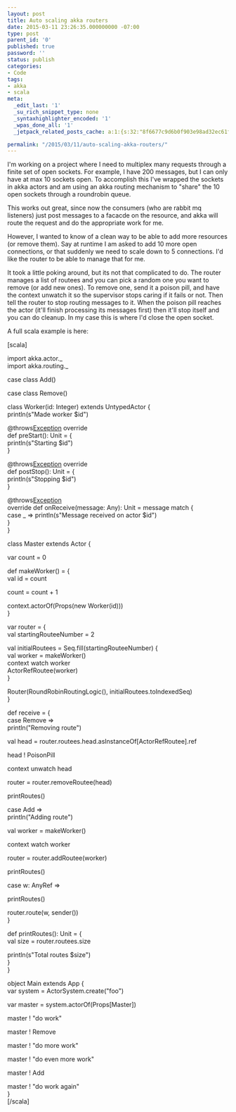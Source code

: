 ```yaml
---
layout: post
title: Auto scaling akka routers
date: 2015-03-11 23:26:35.000000000 -07:00
type: post
parent_id: '0'
published: true
password: ''
status: publish
categories:
- Code
tags:
- akka
- scala
meta:
  _edit_last: '1'
  _su_rich_snippet_type: none
  _syntaxhighlighter_encoded: '1'
  _wpas_done_all: '1'
  _jetpack_related_posts_cache: a:1:{s:32:"8f6677c9d6b0f903e98ad32ec61f8deb";a:2:{s:7:"expires";i:1555264548;s:7:"payload";a:3:{i:0;a:1:{s:2:"id";i:4627;}i:1;a:1:{s:2:"id";i:4456;}i:2;a:1:{s:2:"id";i:4596;}}}}

permalink: "/2015/03/11/auto-scaling-akka-routers/"
---
```

I'm working on a project where I need to multiplex many requests through a finite set of open sockets. For example, I have 200 messages, but I can only have at max 10 sockets open. To accomplish this I've wrapped the sockets in akka actors and am using an akka routing mechanism to "share" the 10 open sockets through a roundrobin queue.

This works out great, since now the consumers (who are rabbit mq listeners) just post messages to a facacde on the resource, and akka will route the request and do the appropriate work for me.

However, I wanted to know of a clean way to be able to add more resources (or remove them). Say at runtime I am asked to add 10 more open connections, or that suddenly we need to scale down to 5 connections. I'd like the router to be able to manage that for me.

It took a little poking around, but its not that complicated to do. The router manages a list of routees and you can pick a random one you want to remove (or add new ones). To remove one, send it a poison pill, and have the context unwatch it so the supervisor stops caring if it fails or not. Then tell the router to stop routing messages to it. When the poison pill reaches the actor (it'll finish processing its messages first) then it'll stop itself and you can do cleanup. In my case this is where I'd close the open socket.

A full scala example is here:

[scala]

import akka.actor.\_  
import akka.routing.\_

case class Add()

case class Remove()

class Worker(id: Integer) extends UntypedActor {  
 println(s"Made worker $id")

@throws[Exception](classOf[Exception]) override  
 def preStart(): Unit = {  
 println(s"Starting $id")  
 }

@throws[Exception](classOf[Exception]) override  
 def postStop(): Unit = {  
 println(s"Stopping $id")  
 }

@throws[Exception](classOf[Exception])  
 override def onReceive(message: Any): Unit = message match {  
 case \_ =\> println(s"Message received on actor $id")  
 }  
}

class Master extends Actor {

var count = 0

def makeWorker() = {  
 val id = count

count = count + 1

context.actorOf(Props(new Worker(id)))  
 }

var router = {  
 val startingRouteeNumber = 2

val initialRoutees = Seq.fill(startingRouteeNumber) {  
 val worker = makeWorker()  
 context watch worker  
 ActorRefRoutee(worker)  
 }

Router(RoundRobinRoutingLogic(), initialRoutees.toIndexedSeq)  
 }

def receive = {  
 case Remove =\>  
 println("Removing route")

val head = router.routees.head.asInstanceOf[ActorRefRoutee].ref

head ! PoisonPill

context unwatch head

router = router.removeRoutee(head)

printRoutes()

case Add =\>  
 println("Adding route")

val worker = makeWorker()

context watch worker

router = router.addRoutee(worker)

printRoutes()

case w: AnyRef =\>

printRoutes()

router.route(w, sender())  
 }

def printRoutes(): Unit = {  
 val size = router.routees.size

println(s"Total routes $size")  
 }  
}

object Main extends App {  
 var system = ActorSystem.create("foo")

var master = system.actorOf(Props[Master])

master ! "do work"

master ! Remove

master ! "do more work"

master ! "do even more work"

master ! Add

master ! "do work again"  
}  
[/scala]

